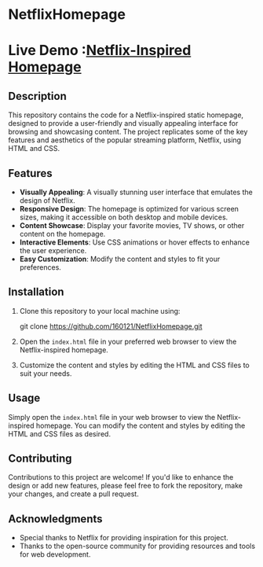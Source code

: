 # NetflixHomepage

# Live Demo :[Netflix-Inspired Homepage](https://160121.github.io/NetflixHomepage/)

## Description

This repository contains the code for a Netflix-inspired static homepage, designed to provide a user-friendly and visually appealing interface for browsing and showcasing content. The project replicates some of the key features and aesthetics of the popular streaming platform, Netflix, using HTML and CSS.

## Features

- **Visually Appealing**: A visually stunning user interface that emulates the design of Netflix.
- **Responsive Design**: The homepage is optimized for various screen sizes, making it accessible on both desktop and mobile devices.
- **Content Showcase**: Display your favorite movies, TV shows, or other content on the homepage.
- **Interactive Elements**: Use CSS animations or hover effects to enhance the user experience.
- **Easy Customization**: Modify the content and styles to fit your preferences.

## Installation

1. Clone this repository to your local machine using:

   git clone https://github.com/160121/NetflixHomepage.git

2. Open the `index.html` file in your preferred web browser to view the Netflix-inspired homepage.

3. Customize the content and styles by editing the HTML and CSS files to suit your needs.

## Usage

Simply open the `index.html` file in your web browser to view the Netflix-inspired homepage. You can modify the content and styles by editing the HTML and CSS files as desired.

## Contributing

Contributions to this project are welcome! If you'd like to enhance the design or add new features, please feel free to fork the repository, make your changes, and create a pull request.

## Acknowledgments

- Special thanks to Netflix for providing inspiration for this project.
- Thanks to the open-source community for providing resources and tools for web development.

